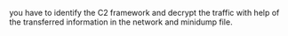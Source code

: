 you have to identify the C2 framework and decrypt the traffic with help of the transferred information in the network and minidump file. 